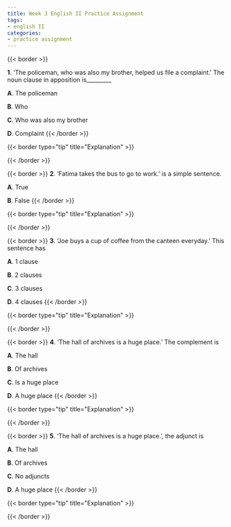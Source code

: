 ```yaml
---
title: Week 3 English II Practice Assignment
tags: 
- english II
categories:
- practice assignment
---
```


{{< border >}}

**1**. ‘The policeman, who was also my brother, helped us file a complaint.’ The noun clause in apposition is_________

**A**. The policeman

**B**. Who

**C**. Who was also my brother

**D**. Complaint
{{< /border >}}

{{< border type="tip" title="Explanation" >}}

{{< /border >}}


{{< border >}}
**2**. ‘Fatima takes the bus to go to work.’ is a simple sentence.

**A**. True

**B**. False
{{< /border >}}

{{< border type="tip" title="Explanation" >}}

{{< /border >}}


{{< border >}}
**3**. ‘Joe buys a cup of coffee from the canteen everyday.’ This sentence has

**A**. 1 clause

**B**. 2 clauses

**C**. 3 clauses

**D**. 4 clauses
{{< /border >}}

{{< border type="tip" title="Explanation" >}}

{{< /border >}}


{{< border >}}
**4**. ‘The hall of archives is a huge place.’ The complement is

**A**. The hall

**B**. Of archives

**C**. Is a huge place

**D**. A huge place
{{< /border >}}

{{< border type="tip" title="Explanation" >}}

{{< /border >}}


{{< border >}}
**5**. ‘The hall of archives is a huge place.’, the adjunct is

**A**. The hall

**B**. Of archives

**C**. No adjuncts

**D**. A huge place
{{< /border >}}

{{< border type="tip" title="Explanation" >}}

{{< /border >}}


